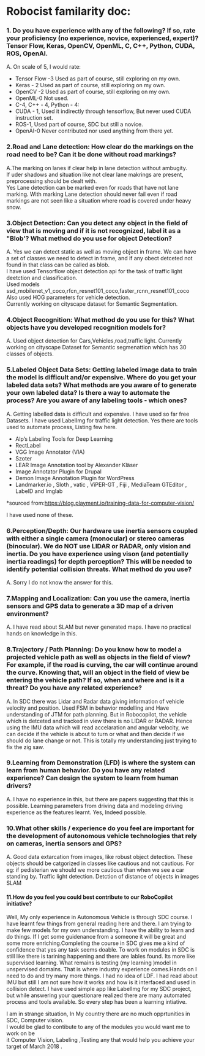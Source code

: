 # Robocist familarity doc:  
### 1. Do you have experience with any of the following? If so, rate your proficiency (no experience, novice, experienced, expert)? Tensor Flow, Keras, OpenCV, OpenML, C, C++, Python, CUDA, ROS, OpenAI.   
A.   On scale of 5, I would rate:  
  
  * Tensor Flow -3 Used as part of course, still exploring on my own.
  * Keras - 2 Used as part of course, still exploring on my own. 
  * OpenCV -2 Used as part of course, still exploring on my own. 
  * OpenML-0 Not used.  
  * C-4, C++ - 4, Python - 4:  
  * CUDA - 1, Used it indirectly through tensorflow, But never used CUDA instruction set.  
  * ROS-1,  Used part of course, SDC but still a novice.  
  * OpenAI-0 Never contributed nor used anything from there yet.  

### 2.Road and Lane detection:  How clear do the markings on the road need to be?  Can it be done without road markings?  
A.The marking on lanes if clear help in lane detection without ambugity.  
If uder shadows and situation like not clear lane makrings are present, preprocessing should be dealt with.  
Yes Lane detection can be marked even for roads that have not lane marking. With marking 
Lane detection should never fail even if road markings are not seen like a situation where road is covered under heavy snow.  


### 3.Object Detection:  Can you detect any object in the field of view that is moving and if it is not recognized, label it as a "Blob'?  What method do you use for object Detection? 
A. Yes we can detect static as well as moving object in frame.
We can have a set of classes we need to detect in frame, and if any obect detceted not found in that class can be called as blob.  
I have used Tensorflow object detection api for the task of traffic light deetction and classification.  
Used models ssd_mobilenet_v1_coco,rfcn_resnet101_coco,faster_rcnn_resnet101_coco  
Also used HOG parameters for vehicle detection.  
Currently working on cityscape dataset for Semantic Segmentation.


### 4.Object Recognition:  What method do you use for this?  What objects have you developed recognition models for? 
A. Used object detection for Cars,Vehicles,road,traffic light. Currently working on cityscape Dataset for Semantic segmenattion which has 30 classes of objects.

### 5.Labeled Object Data Sets: Getting labeled image data to train the model is difficult and/or expensive. Where do you get your labeled data sets?  What methods are you aware of to generate your own labeled data?  Is there a way to automate the process?  Are you aware of any labeling tools - which ones?  
A. Getting labelled data is difficult and expensive. I have used so far free Datasets. I have used LabelImg for traffic light detection. Yes there are tools used to automate process, Listing few here.

* Alp’s Labeling Tools for Deep Learning
* RectLabel
* VGG Image Annotator (VIA)
* Szoter
* LEAR Image Annotation tool by Alexander Kläser
* Image Annotator Plugin for Drupal
* Demon Image Annotation Plugin for WordPress
* Landmarker.io , Sloth , vatic , ViPER-GT , Fiji , MediaTeam GTEditor , LabelD and Imglab

*sourced from:https://blog.playment.io/training-data-for-computer-vision/

I have used none of these.



### 6.Perception/Depth:  Our hardware use inertia sensors coupled with either a single camera (monocular) or stereo cameras (binocular). We do NOT use LIDAR or RADAR, only vision and inertia. Do you have experience using vison (and potentially inertia readings) for depth perception?  This will be needed to identify potential collision threats.  What method do you use?
A. Sorry I do not know the answer for this.

### 7.Mapping and Localization:  Can you use the camera, inertia sensors and GPS data to generate a 3D map of a driven environment?
A. I have read about SLAM but never generated maps. I have no practical hands on knowledge in this.

### 8.Trajectory / Path Planning: Do you know how to model a projected vehicle path as well as objects in the field of view?  For example, if the road is curving, the car will continue around the curve. Knowing that, will an object in the field of view be entering the vehicle path? If so, when and where and is it a threat?  Do you have any related experience?
A. In SDC there was Lidar and Radar data giving information of vehicle velocity and position. 
Used FSM in behavior modelling and Have understanding of JTM for path planning.
But in Robocopilot, the vehicle which is detceted and tracked in view there is no LIDAR or RADAR. Hence using the IMU data which will read accelaration and angular velocity, we can decide if the vehicle is about to turn or what and then decide if we should do lane change or not.
This is totally my understanding just trying to fix the zig saw. 


### 9.Learning from Demonstration (LFD) is where the system can learn from human behavior.  Do you have any related experience? Can design the system to learn from human drivers?
A. I have no experience in this, but there are papers suggesting that this is possible.
   Learning parameters from driving data and modeling driving experience as the features learnt.
   Yes, Indeed possible.

### 10.What other skills / experience do you feel are important for the development of autonomous vehicle technologies that rely on cameras, inertia sensors and GPS?  
A.  Good data extarcation from images, like robust object detection.
    These objects should be catgorized in classes like cautious and not cautious.
    For eg: if pedisterian we should we more cautious than when we see a car standing by.
    Traffic light detection.
    Detction of distance of objects in images
    SLAM
   
#### 11.How do you feel you could best contribute to our RoboCopilot initiative?   

  Well, My only experience in Autonomous Vehicle is through SDC course. I have learnt few things from general reading here and there. I am trying to make few models for my own understanding. I have the ability to learn and do things. If I get some guidenance from a someone it will be great and some more enriching.Completing the course in SDC gives me a kind of confidence that yes any task seems doable. To work on modules in SDC is still like there is tarining happening and there are lables found. Its more like supervised learning. What remains is testing (my learning )model in unspervised domains. That is where industry experience comes.Hands on I need to do and try many more things.  I had no idea of LDF. I had read about IMU but still I am not sure how it works and how is it interfaced and used in collision detect. I have used simple app like LabelImg for my SDC project, but while answering your questionare realized there are many automated process and tools available. So every step has been a learning intiative. 

  I am in strange situation, In My country there are no much opprtunities in SDC, Computer vision.  
  I would be glad to contibute to any of the modules you would want me to work on be  
  it Computer Vision, Labeling ,Testing any that would help you achieve your target of March 2018 .

